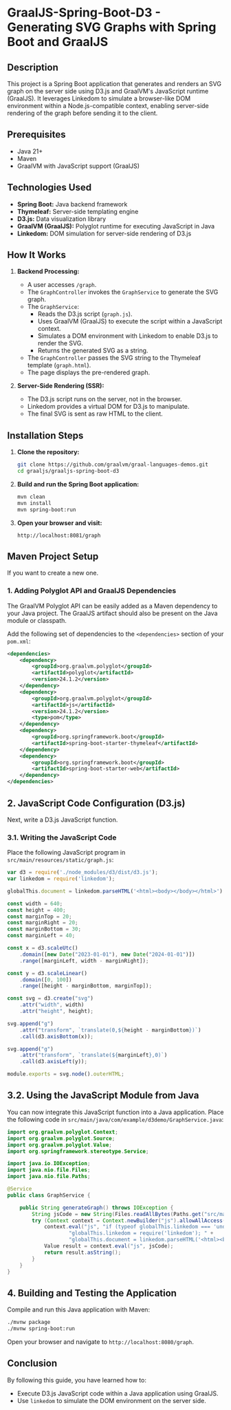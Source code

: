 # GraalJS-Spring-Boot-D3 - Generating SVG Graphs with Spring Boot and GraalJS

## Description

This project is a Spring Boot application that generates and renders an SVG graph on the server side using D3.js and GraalVM's JavaScript runtime (GraalJS). It leverages Linkedom to simulate a browser-like DOM environment within a Node.js-compatible context, enabling server-side rendering of the graph before sending it to the client.

## Prerequisites

* Java 21+
* Maven
* GraalVM with JavaScript support (GraalJS)

## Technologies Used

* **Spring Boot:** Java backend framework
* **Thymeleaf:** Server-side templating engine
* **D3.js:** Data visualization library
* **GraalVM (GraalJS):** Polyglot runtime for executing JavaScript in Java
* **Linkedom:** DOM simulation for server-side rendering of D3.js

## How It Works

1.  **Backend Processing:**
    * A user accesses `/graph`.
    * The `GraphController` invokes the `GraphService` to generate the SVG graph.
    * The `GraphService`:
        * Reads the D3.js script (`graph.js`).
        * Uses GraalVM (GraalJS) to execute the script within a JavaScript context.
        * Simulates a DOM environment with Linkedom to enable D3.js to render the SVG.
        * Returns the generated SVG as a string.
    * The `GraphController` passes the SVG string to the Thymeleaf template (`graph.html`).
    * The page displays the pre-rendered graph.

2.  **Server-Side Rendering (SSR):**
    * The D3.js script runs on the server, not in the browser.
    * Linkedom provides a virtual DOM for D3.js to manipulate.
    * The final SVG is sent as raw HTML to the client.

## Installation Steps

1.  **Clone the repository:**

    ```bash
    git clone https://github.com/graalvm/graal-languages-demos.git
    cd graaljs/graaljs-spring-boot-d3
    ```

2.  **Build and run the Spring Boot application:**

    ```bash
    mvn clean
    mvn install
    mvn spring-boot:run
    ```

3.  **Open your browser and visit:**

    ```
    http://localhost:8081/graph
    ```


## Maven Project Setup

If you want to create a new one.

### 1. Adding Polyglot API and GraalJS Dependencies

The GraalVM Polyglot API can be easily added as a Maven dependency to your Java project. The GraalJS artifact should also be present on the Java module or classpath.

Add the following set of dependencies to the `<dependencies>` section of your `pom.xml`:

```xml
<dependencies>
    <dependency>
        <groupId>org.graalvm.polyglot</groupId>
        <artifactId>polyglot</artifactId>
        <version>24.1.2</version>
    </dependency>
    <dependency>
        <groupId>org.graalvm.polyglot</groupId>
        <artifactId>js</artifactId>
        <version>24.1.2</version>
        <type>pom</type>
    </dependency>
    <dependency>
        <groupId>org.springframework.boot</groupId>
        <artifactId>spring-boot-starter-thymeleaf</artifactId>
    </dependency>
    <dependency>
        <groupId>org.springframework.boot</groupId>
        <artifactId>spring-boot-starter-web</artifactId>
    </dependency>
</dependencies>
```


## 2. JavaScript Code Configuration (D3.js)

Next, write a D3.js JavaScript function.

### 3.1. Writing the JavaScript Code

Place the following JavaScript program in `src/main/resources/static/graph.js`:

```javascript
var d3 = require('./node_modules/d3/dist/d3.js');
var linkedom = require('linkedom');

globalThis.document = linkedom.parseHTML('<html><body></body></html>').document;

const width = 640;
const height = 400;
const marginTop = 20;
const marginRight = 20;
const marginBottom = 30;
const marginLeft = 40;

const x = d3.scaleUtc()
    .domain([new Date("2023-01-01"), new Date("2024-01-01")])
    .range([marginLeft, width - marginRight]);

const y = d3.scaleLinear()
    .domain([0, 100])
    .range([height - marginBottom, marginTop]);

const svg = d3.create("svg")
    .attr("width", width)
    .attr("height", height);

svg.append("g")
    .attr("transform", `translate(0,${height - marginBottom})`)
    .call(d3.axisBottom(x));

svg.append("g")
    .attr("transform", `translate(${marginLeft},0)`)
    .call(d3.axisLeft(y));

module.exports = svg.node().outerHTML;
```

## 3.2. Using the JavaScript Module from Java

You can now integrate this JavaScript function into a Java application. Place the following code in `src/main/java/com/example/d3demo/GraphService.java`:

```java
import org.graalvm.polyglot.Context;
import org.graalvm.polyglot.Source;
import org.graalvm.polyglot.Value;
import org.springframework.stereotype.Service;

import java.io.IOException;
import java.nio.file.Files;
import java.nio.file.Paths;

@Service
public class GraphService {

    public String generateGraph() throws IOException {
        String jsCode = new String(Files.readAllBytes(Paths.get("src/main/resources/static/graph.js")));
        try (Context context = Context.newBuilder("js").allowAllAccess(true).build()) {
            context.eval("js", "if (typeof globalThis.linkedom === 'undefined') { " +
                    "globalThis.linkedom = require('linkedom'); " +
                    "globalThis.document = linkedom.parseHTML('<html><body></body></html>').document; }");
            Value result = context.eval("js", jsCode);
            return result.asString();
        }
    }
}
```

## 4. Building and Testing the Application

Compile and run this Java application with Maven:

```bash
./mvnw package
./mvnw spring-boot:run
```

Open your browser and navigate to `http://localhost:8080/graph`.

## Conclusion

By following this guide, you have learned how to:

-   Execute D3.js JavaScript code within a Java application using GraalJS.
-   Use `linkedom` to simulate the DOM environment on the server side.

